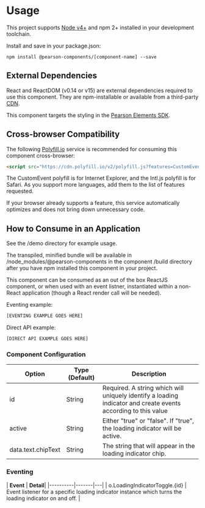 # Usage

This project supports [Node v4+](https://nodejs.org) and npm 2+ installed in your development toolchain.

Install and save in your package.json:

    npm install @pearson-components/[component-name] --save

## External Dependencies

React and ReactDOM (v0.14 or v15) are external dependencies required to use this component. They are npm-installable or
available from a third-party [CDN](https://cdnjs.com/libraries/react/).

This component targets the styling in the [Pearson Elements SDK](https://www.npmjs.com/package/pearson-elements).

## Cross-browser Compatibility

The following [Polyfill.io](https://cdn.polyfill.io/v2/docs/examples) service is recommended for consuming this
component cross-browser:

```html
<script src="https://cdn.polyfill.io/v2/polyfill.js?features=CustomEvent,Intl.~locale.en,Intl.~locale.fr"></script>
```

The CustomEvent polyfill is for Internet Explorer, and the Intl.js polyfill is for Safari. As you support more languages,
add them to the list of features requested.

If your browser already supports a feature, this service automatically optimizes and does not bring down unnecessary code.

## How to Consume in an Application

See the /demo directory for example usage.

The transpiled, minified bundle will be available in /node_modules/@pearson-components in the component
/build directory after you have npm installed this component in your project.

This component can be consumed as an out of the box ReactJS component, or when used with an event listner, instantiated
within a non-React application (though a React render call will be needed).

Eventing example:

```js
[EVENTING EXAMPLE GOES HERE]
```

Direct API example:

```js
[DIRECT API EXAMPLE GOES HERE]
```

### Component Configuration

| **Option** | **Type (Default)** |**Description**|
|----------|-------|---|
| id | String | Required.  A string which will uniquely identify a loading indicator and create events according to this value |
| active | String | Either "true" or "false".  If "true", the loading indicator will be active. |
| data.text.chipText | String | The string that will appear in the loading indicator chip. |

### Eventing

| **Event** | **Detail**|
|----------|-------|---|
| o.LoadingIndicatorToggle.{id} | Event listener for a specific loading indicator instance which turns the loading indicator on and off. |
